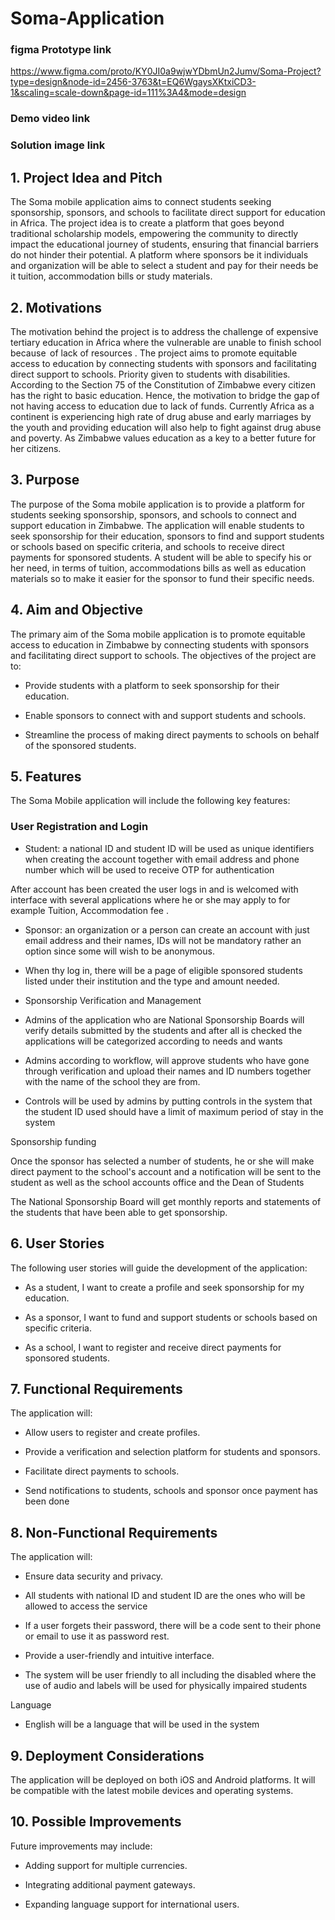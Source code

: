 # Soma-Application

### figma Prototype link
https://www.figma.com/proto/KY0JI0a9wjwYDbmUn2Jumv/Soma-Project?type=design&node-id=2456-3763&t=EQ6WgaysXKtxiCD3-1&scaling=scale-down&page-id=111%3A4&mode=design

### Demo video link

### Solution image link

## 1. Project Idea and Pitch 

The Soma mobile application aims to connect students seeking sponsorship, sponsors, and schools to facilitate direct support for education in Africa. The project idea is to create a platform that goes beyond traditional scholarship models, empowering the community to directly impact the educational journey of students, ensuring that financial barriers do not hinder their potential. A platform where sponsors be it individuals and organization will be able to select a student and pay for their needs be it tuition, accommodation bills or study materials. 
 

## 2. Motivations 

The motivation behind the project is to address the challenge of expensive tertiary education in Africa where the vulnerable are unable to finish school because  of lack of resources . The project aims to promote equitable access to education by connecting students with sponsors and facilitating direct support to schools. Priority given to students with disabilities. According to the Section 75 of the Constitution of Zimbabwe every citizen has the right to basic education. Hence, the motivation to bridge the gap of not having access to education due to lack of funds. Currently Africa as a continent is experiencing high rate of drug abuse and early marriages by the youth and providing education will also help to fight against drug abuse and poverty. As Zimbabwe values education as a key to a better future for her citizens.

## 3. Purpose 

The purpose of the Soma mobile application is to provide a platform for students seeking sponsorship, sponsors, and schools to connect and support education in Zimbabwe. The application will enable students to seek sponsorship for their education, sponsors to find and support students or schools based on specific criteria, and schools to receive direct payments for sponsored students. A student will be able to specify his or her need, in terms of tuition, accommodations bills as well as education materials so to make it easier for the sponsor to fund their specific needs. 
 

## 4. Aim and Objective 

The primary aim of the Soma mobile application is to promote equitable access to education in Zimbabwe by connecting students with sponsors and facilitating direct support to schools. The objectives of the project are to: 

- Provide students with a platform to seek sponsorship for their education. 

- Enable sponsors to connect with and support students and schools. 

- Streamline the process of making direct payments to schools on behalf of the sponsored students. 

 

 

 ## 5. Features 

The Soma Mobile application will include the following key features: 


### User Registration and Login 

  * Student: a national ID and student ID will be used as unique identifiers when creating the account together with email address and phone number which will be used to receive OTP for authentication 

After account has been created the user logs in and is welcomed with interface with several applications where he or she may apply to for example Tuition, Accommodation fee . 

* Sponsor: an organization or a person can create an account with just email address and their names, IDs will not be mandatory rather an option since some will wish to be anonymous. 

* When thy log in, there will be a page of eligible sponsored students listed under their institution and the type and amount needed. 

* Sponsorship Verification and Management 

* Admins of the application who are National Sponsorship Boards will verify details submitted by the students and after all is checked the applications will be categorized according to needs and wants   

* Admins according to workflow, will approve students who have gone through verification and upload their names and ID numbers together with the name of the school they are from. 

* Controls will be used by admins by putting controls in the system that the student ID used should have a limit of maximum period of stay in the system 

 Sponsorship funding 

Once the sponsor has selected a number of students, he or she will make direct payment to the school's account  and a notification will be sent to the student as well as the school accounts office and the Dean of Students 

The National Sponsorship Board will get monthly reports and statements of the students that have been able to get sponsorship.

## 6. User Stories 

The following user stories will guide the development of the application: 

* As a student, I want to create a profile and seek sponsorship for my education. 

* As a sponsor, I want to fund and support students or schools based on specific criteria. 

* As a school, I want to register and receive direct payments for sponsored students. 

 

 ## 7. Functional Requirements 

The application will: 

* Allow users to register and create profiles. 

* Provide a verification and selection platform for students and sponsors. 

* Facilitate direct payments to schools. 

* Send notifications to students, schools and sponsor once payment has been done 

 

## 8. Non-Functional Requirements 

The application will: 

* Ensure data security and privacy. 

* All students with national ID and student ID are the ones who will be allowed to access the service 

* If a user forgets their password, there will be a code sent to their phone or email to use it as password rest. 

* Provide a user-friendly and intuitive interface. 

* The system will be user friendly to all including the disabled where the use of audio and labels will be used for physically impaired students 

Language 

* English will be a language that will be used in the system   

 

 

 

## 9. Deployment Considerations 

The application will be deployed on both iOS and Android platforms. It will be compatible with the latest mobile devices and operating systems. 



 

 

 ## 10. Possible Improvements 

Future improvements may include: 

* Adding support for multiple currencies. 

* Integrating additional payment gateways. 

* Expanding language support for international users.
